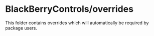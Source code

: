 # BlackBerryControls/overrides

This folder contains overrides which will automatically be required by package users.
